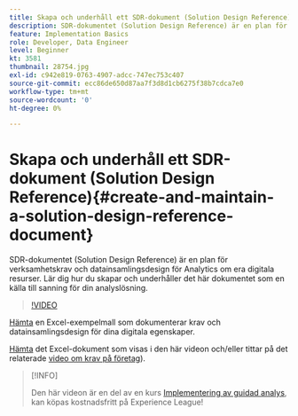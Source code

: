 ```yaml
---
title: Skapa och underhåll ett SDR-dokument (Solution Design Reference)
description: SDR-dokumentet (Solution Design Reference) är en plan för verksamhetskrav och datainsamlingsdesign för Analytics om era digitala resurser. Lär dig hur du skapar och underhåller det här dokumentet som en källa till sanning för din analyslösning.
feature: Implementation Basics
role: Developer, Data Engineer
level: Beginner
kt: 3581
thumbnail: 28754.jpg
exl-id: c942e819-0763-4907-adcc-747ec753c407
source-git-commit: ecc86de650d87aa7f3d8d1cb6275f38b7cdca7e0
workflow-type: tm+mt
source-wordcount: '0'
ht-degree: 0%

---
```


# Skapa och underhåll ett SDR-dokument (Solution Design Reference){#create-and-maintain-a-solution-design-reference-document}

SDR-dokumentet (Solution Design Reference) är en plan för verksamhetskrav och datainsamlingsdesign för Analytics om era digitala resurser. Lär dig hur du skapar och underhåller det här dokumentet som en källa till sanning för din analyslösning.

>[!VIDEO](https://video.tv.adobe.com/v/28754/?quality=12&learn=on)

[Hämta](assets/aa-implementation-playbook.xlsx) en Excel-exempelmall som dokumenterar krav och datainsamlingsdesign för dina digitala egenskaper.

[Hämta](assets/geometrixx-clothiers-brd-sdr.xlsx) det Excel-dokument som visas i den här videon och/eller tittar på det relaterade [video om krav på företag](creating-a-business-requirements-document.md)).

>[!INFO]
>
> Den här videon är en del av en kurs [Implementering av guidad analys](https://experienceleague.adobe.com/?recommended=Analytics-D-1-2019.1), kan köpas kostnadsfritt på Experience League!
